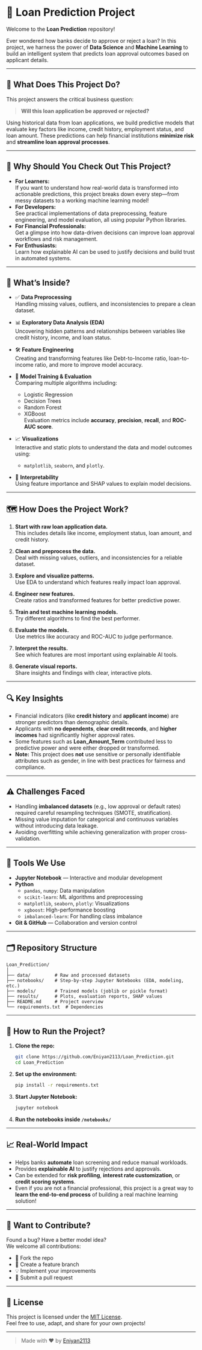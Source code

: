 # 🚀 Loan Prediction Project

Welcome to the **Loan Prediction** repository!

Ever wondered how banks decide to approve or reject a loan? In this project, we harness the power of **Data Science** and **Machine Learning** to build an intelligent system that predicts loan approval outcomes based on applicant details.

---

## 🤔 What Does This Project Do?

This project answers the critical business question:

> **Will this loan application be approved or rejected?**

Using historical data from loan applications, we build predictive models that evaluate key factors like income, credit history, employment status, and loan amount. These predictions can help financial institutions **minimize risk** and **streamline loan approval processes**.

---

## 🌟 Why Should You Check Out This Project?

- **For Learners:**  
  If you want to understand how real-world data is transformed into actionable predictions, this project breaks down every step—from messy datasets to a working machine learning model!
- **For Developers:**  
  See practical implementations of data preprocessing, feature engineering, and model evaluation, all using popular Python libraries.
- **For Financial Professionals:**  
  Get a glimpse into how data-driven decisions can improve loan approval workflows and risk management.
- **For Enthusiasts:**  
  Learn how explainable AI can be used to justify decisions and build trust in automated systems.

---

## 🌟 What’s Inside?

- ✅ **Data Preprocessing**  
  Handling missing values, outliers, and inconsistencies to prepare a clean dataset.

- 📊 **Exploratory Data Analysis (EDA)**  
  Uncovering hidden patterns and relationships between variables like credit history, income, and loan status.

- 🛠️ **Feature Engineering**  
  Creating and transforming features like Debt-to-Income ratio, loan-to-income ratio, and more to improve model accuracy.

- 🤖 **Model Training & Evaluation**  
  Comparing multiple algorithms including:
  - Logistic Regression
  - Decision Trees
  - Random Forest
  - XGBoost  
  Evaluation metrics include **accuracy**, **precision**, **recall**, and **ROC-AUC score**.

- 📈 **Visualizations**  
  Interactive and static plots to understand the data and model outcomes using:
  - `matplotlib`, `seaborn`, and `plotly`.

- 🧠 **Interpretability**  
  Using feature importance and SHAP values to explain model decisions.

---

## 🗺️ How Does the Project Work?

1. **Start with raw loan application data.**  
   This includes details like income, employment status, loan amount, and credit history.

2. **Clean and preprocess the data.**  
   Deal with missing values, outliers, and inconsistencies for a reliable dataset.

3. **Explore and visualize patterns.**  
   Use EDA to understand which features really impact loan approval.

4. **Engineer new features.**  
   Create ratios and transformed features for better predictive power.

5. **Train and test machine learning models.**  
   Try different algorithms to find the best performer.

6. **Evaluate the models.**  
   Use metrics like accuracy and ROC-AUC to judge performance.

7. **Interpret the results.**  
   See which features are most important using explainable AI tools.

8. **Generate visual reports.**  
   Share insights and findings with clear, interactive plots.

---

## 🔍 Key Insights

- Financial indicators (like **credit history** and **applicant income**) are stronger predictors than demographic details.
- Applicants with **no dependents**, **clear credit records**, and **higher incomes** had significantly higher approval rates.
- Some features such as **Loan_Amount_Term** contributed less to predictive power and were either dropped or transformed.
- **Note:** This project does **not** use sensitive or personally identifiable attributes such as gender, in line with best practices for fairness and compliance.

---

## ⚠️ Challenges Faced

- Handling **imbalanced datasets** (e.g., low approval or default rates) required careful resampling techniques (SMOTE, stratification).
- Missing value imputation for categorical and continuous variables without introducing data leakage.
- Avoiding overfitting while achieving generalization with proper cross-validation.

---

## 🧰 Tools We Use

- **Jupyter Notebook** — Interactive and modular development
- **Python**  
  - `pandas`, `numpy`: Data manipulation  
  - `scikit-learn`: ML algorithms and preprocessing  
  - `matplotlib`, `seaborn`, `plotly`: Visualizations  
  - `xgboost`: High-performance boosting  
  - `imbalanced-learn`: For handling class imbalance
- **Git & GitHub** — Collaboration and version control

---

## 🗂️ Repository Structure

```
Loan_Prediction/
│
├── data/         # Raw and processed datasets
├── notebooks/    # Step-by-step Jupyter Notebooks (EDA, modeling, etc.)
├── models/       # Trained models (joblib or pickle format)
├── results/      # Plots, evaluation reports, SHAP values
├── README.md     # Project overview
└── requirements.txt  # Dependencies
```

---

## 🧪 How to Run the Project?

1. **Clone the repo:**
   ```bash
   git clone https://github.com/Eniyan2113/Loan_Prediction.git
   cd Loan_Prediction
   ```

2. **Set up the environment:**
   ```bash
   pip install -r requirements.txt
   ```

3. **Start Jupyter Notebook:**
   ```bash
   jupyter notebook
   ```

4. **Run the notebooks inside `/notebooks/`**

---

## 📈 Real-World Impact

- Helps banks **automate** loan screening and reduce manual workloads.
- Provides **explainable AI** to justify rejections and approvals.
- Can be extended for **risk profiling**, **interest rate customization**, or **credit scoring systems**.
- Even if you are not a financial professional, this project is a great way to **learn the end-to-end process** of building a real machine learning solution!

---

## 🤝 Want to Contribute?

Found a bug? Have a better model idea?  
We welcome all contributions:

- 🍴 Fork the repo
- 🌱 Create a feature branch
- 💡 Implement your improvements
- 📩 Submit a pull request

---

## 📜 License

This project is licensed under the [MIT License](LICENSE).  
Feel free to use, adapt, and share for your own projects!

---

> Made with ❤️ by [Eniyan2113](https://github.com/Eniyan2113)
